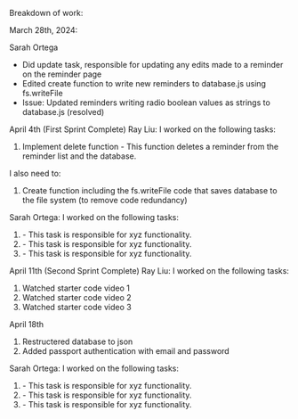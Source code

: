 Breakdown of work:

March 28th, 2024:

Sarah Ortega

- Did update task, responsible for updating any edits made to a reminder on the reminder page
- Edited create function to write new reminders to database.js using fs.writeFile
- Issue: Updated reminders writing radio boolean values as strings to database.js (resolved)

April 4th (First Sprint Complete)
Ray Liu:
I worked on the following tasks:

1. Implement delete function - This function deletes a reminder from the reminder list and the database.

I also need to:

1. Create function including the fs.writeFile code that saves database to the file system (to remove code redundancy)

Sarah Ortega:
I worked on the following tasks:

1. <Insert Some Task Here> - This task is responsible for xyz functionality.
2. <Insert Some Task Here> - This task is responsible for xyz functionality.
3. <Insert Some Task Here> - This task is responsible for xyz functionality.

April 11th (Second Sprint Complete)
Ray Liu:
I worked on the following tasks:

1. Watched starter code video 1
2. Watched starter code video 2
3. Watched starter code video 3

April 18th

1. Restructered database to json
2. Added passport authentication with email and password

Sarah Ortega:
I worked on the following tasks:

1. <Insert Some Task Here> - This task is responsible for xyz functionality.
2. <Insert Some Task Here> - This task is responsible for xyz functionality.
3. <Insert Some Task Here> - This task is responsible for xyz functionality.
